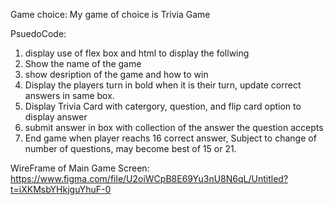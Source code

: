 Game choice:
My game of choice is Trivia Game

PsuedoCode:
1. display use of flex box and html to display the follwing
2. Show the name of the game
3. show desription of the game and how to win
4. Display the players turn in bold when it is their turn, update correct answers in same box.
5. Display Trivia Card with catergory, question, and flip card option to display answer
6. submit answer in box with collection of the answer the question accepts
7. End game when player reachs 16 correct answer, Subject to change of number of questions, may become best of 15 or 21.



WireFrame of Main Game Screen:
https://www.figma.com/file/U2oiWCpB8E69Yu3nU8N6qL/Untitled?t=iXKMsbYHkjguYhuF-0